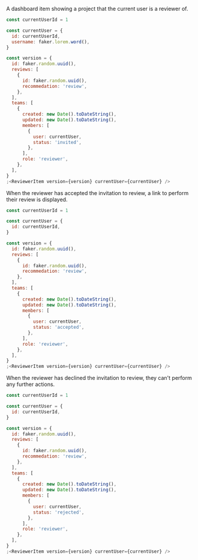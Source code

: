 A dashboard item showing a project that the current user is a reviewer of.

```js
const currentUserId = 1

const currentUser = {
  id: currentUserId,
  username: faker.lorem.word(),
}

const version = {
  id: faker.random.uuid(),
  reviews: [
    {
      id: faker.random.uuid(),
      recommedation: 'review',
    },
  ],
  teams: [
    {
      created: new Date().toDateString(),
      updated: new Date().toDateString(),
      members: [
        {
          user: currentUser,
          status: 'invited',
        },
      ],
      role: 'reviewer',
    },
  ],
}
;<ReviewerItem version={version} currentUser={currentUser} />
```

When the reviewer has accepted the invitation to review, a link to perform their review is displayed.

```js
const currentUserId = 1

const currentUser = {
  id: currentUserId,
}

const version = {
  id: faker.random.uuid(),
  reviews: [
    {
      id: faker.random.uuid(),
      recommedation: 'review',
    },
  ],
  teams: [
    {
      created: new Date().toDateString(),
      updated: new Date().toDateString(),
      members: [
        {
          user: currentUser,
          status: 'accepted',
        },
      ],
      role: 'reviewer',
    },
  ],
}
;<ReviewerItem version={version} currentUser={currentUser} />
```

When the reviewer has declined the invitation to review, they can't perform any further actions.

```js
const currentUserId = 1

const currentUser = {
  id: currentUserId,
}

const version = {
  id: faker.random.uuid(),
  reviews: [
    {
      id: faker.random.uuid(),
      recommedation: 'review',
    },
  ],
  teams: [
    {
      created: new Date().toDateString(),
      updated: new Date().toDateString(),
      members: [
        {
          user: currentUser,
          status: 'rejected',
        },
      ],
      role: 'reviewer',
    },
  ],
}
;<ReviewerItem version={version} currentUser={currentUser} />
```
